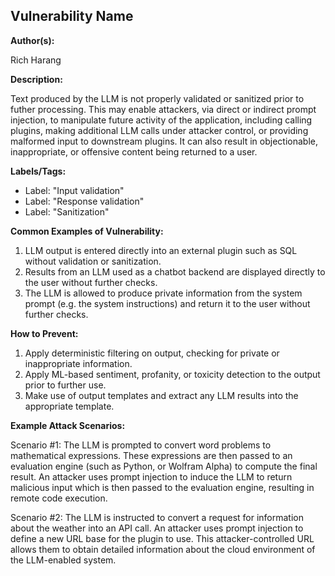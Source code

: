 ## Vulnerability Name

**Author(s):**

Rich Harang

**Description:**

Text produced by the LLM is not properly validated or sanitized prior to futher processing. This may enable attackers, via direct or indirect prompt injection, to manipulate future activity of the application, including calling plugins, making additional LLM calls under attacker control, or providing malformed input to downstream plugins. It can also result in objectionable, inappropriate, or offensive content being returned to a user. 

**Labels/Tags:**

- Label: "Input validation"
- Label: "Response validation"
- Label: "Sanitization"

**Common Examples of Vulnerability:**

1. LLM output is entered directly into an external plugin such as SQL without validation or sanitization.
2. Results from an LLM used as a chatbot backend are displayed directly to the user without further checks.
3. The LLM is allowed to produce private information from the system prompt (e.g. the system instructions) and return it to the user without further checks.

**How to Prevent:**

1. Apply deterministic filtering on output, checking for private or inappropriate information.
2. Apply ML-based sentiment, profanity, or toxicity detection to the output prior to further use.
3. Make use of output templates and extract any LLM results into the appropriate template.

**Example Attack Scenarios:**

Scenario #1: The LLM is prompted to convert word problems to mathematical expressions. These expressions are then passed to an evaluation engine (such as Python, or Wolfram Alpha) to compute the final result.  An attacker uses prompt injection to induce the LLM to return malicious input which is then passed to the evaluation engine, resulting in remote code execution.

Scenario #2: The LLM is instructed to convert a request for information about the weather into an API call. An attacker uses prompt injection to define a new URL base for the plugin to use. This attacker-controlled URL allows them to obtain detailed information about the cloud environment of the LLM-enabled system.
